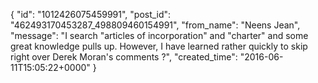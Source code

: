  {
   "id": "1012426075459991",
   "post_id": "462493170453287_498809460154991",
   "from_name": "Neens Jean",
   "message": "I search \"articles of incorporation\" and \"charter\" and some great knowledge pulls up.  However, I have learned rather quickly to skip right over Derek Moran's comments ?",
   "created_time": "2016-06-11T15:05:22+0000"
 }
